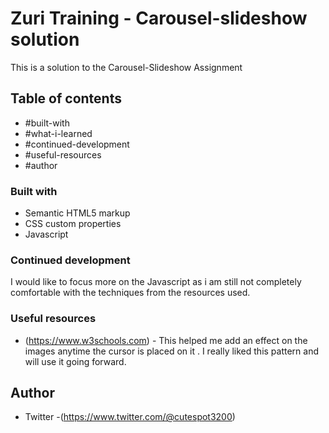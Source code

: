 # Zuri Training - Carousel-slideshow solution

This is a solution to the Carousel-Slideshow Assignment

## Table of contents

- #built-with
- #what-i-learned
- #continued-development
- #useful-resources
- #author

### Built with

- Semantic HTML5 markup
- CSS custom properties
- Javascript

### Continued development

I would like to focus more on the Javascript as i am still not completely comfortable with the techniques from the resources used.

### Useful resources

- (https://www.w3schools.com) - This helped me add an effect on the images anytime the cursor is placed on it . I really liked this pattern and will use it going forward.

## Author

- Twitter -(https://www.twitter.com/@cutespot3200)
